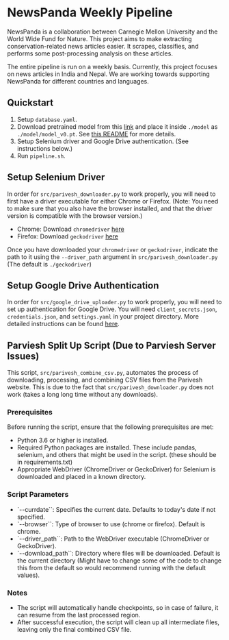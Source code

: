 # NewsPanda Weekly Pipeline
NewsPanda is a collaboration between Carnegie Mellon University and the World Wide Fund for Nature. This project aims to make extracting conservation-related news articles easier. It scrapes, classifies, and performs some post-processing analysis on these articles. 

The entire pipeline is run on a weekly basis. Currently, this project focuses on news articles in India and Nepal. We are working towards supporting NewsPanda for different countries and languages.

## Quickstart
1. Setup `database.yaml`.
2. Download pretrained model from this [link](https://drive.google.com/file/d/1dKKwpj43PWIg1xuNRbVlMQ4pWkKqL37j/view?usp=sharing) and place it inside `./model` as `./model/model_v0.pt`. See [this README](./model/README.md) for more details. 
3. Setup Selenium driver and Google Drive authentication. (See instructions below.)
4. Run `pipeline.sh`.

## Setup Selenium Driver
In order for `src/parivesh_downloader.py` to work properly, you will need to first have a driver executable for either Chrome or Firefox. (Note: You need to make sure that you also have the browser installed, and that the driver version is compatible with the browser version.) 
- Chrome: Download `chromedriver` [here](https://chromedriver.chromium.org/downloads)
- Firefox: Download `geckodriver` [here](https://github.com/mozilla/geckodriver/releases)

Once you have downloaded your `chromedriver` or `geckodriver`, indicate the path to it using the `--driver_path` argument in `src/parivesh_downloader.py` (The default is `./geckodriver`)

## Setup Google Drive Authentication
In order for `src/google_drive_uploader.py` to work properly, you will need to set up authentication for Google Drive. You will need `client_secrets.json`, `credentials.json`, and `settings.yaml` in your project directory. More detailed instructions can be found [here](https://github.com/sedrickkeh/cheat-sheet/tree/master/pydrive).

## Parviesh Split Up Script (Due to Parviesh Server Issues)

This script, `src/parivesh_combine_csv.py`, automates the process of downloading, processing, and combining CSV files from the Parivesh website. This is due to the fact that `src/parivesh_downloader.py` does not work (takes a long long time without any downloads).

### Prerequisites

Before running the script, ensure that the following prerequisites are met:

- Python 3.6 or higher is installed.
- Required Python packages are installed. These include pandas, selenium, and others that might be used in the script. (these should be in requirements.txt)
- Appropriate WebDriver (ChromeDriver or GeckoDriver) for Selenium is downloaded and placed in a known directory.

### Script Parameters

- `--currdate``: Specifies the current date. Defaults to today's date if not specified.
- `--browser``: Type of browser to use (chrome or firefox). Default is chrome.
- `--driver_path``: Path to the WebDriver executable (ChromeDriver or GeckoDriver).
- `--download_path``: Directory where files will be downloaded. Default is the current directory (Might have to change some of the code to change this from the default so would recommend running with the default values).

### Notes
- The script will automatically handle checkpoints, so in case of failure, it can resume from the last processed region.
- After successful execution, the script will clean up all intermediate files, leaving only the final combined CSV file.